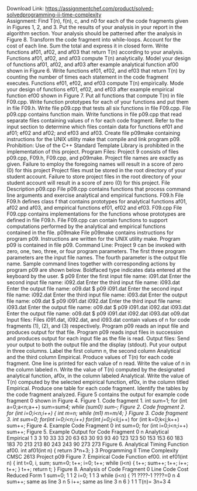 Download Link: https://assignmentchef.com/product/solved-solvedprogramming-ii-time-complexity
<br>
Assignment: Find T(n), f(n), c, and n0 for each of the code fragments given in Figures 1, 2, and 3. Put the results of your analysis in your report in the algorithm section. Your analysis should be patterned after the analysis in Figure 8. Transform the code fragment into while-loops. Account for the cost of each line. Sum the total and express it in closed form. Write functions af01, af02, and af03 that return T(n) according to your analysis. Functions af01, af02, and af03 compute T(n) analytically. Model your design of functions af01, af02, and af03 after example analytical function af00 shown in Figure 6. Write functions ef01, ef02, and ef03 that return T(n) by counting the number of times each statement in the code fragment executes. Functions ef01, ef02, and ef03 compute T(n) empirically. Mode your design of functions ef01, ef02, and ef03 after example empirical function ef00 shown in Figure 7. Put all functions that compute T(n) in file F09.cpp. Write function prototypes for each of your functions and put them in file F09.h. Write file p09.cpp that tests all six functions in file F09.cpp. File p09.cpp contains function main. Write functions in file p09.cpp that read separate files containing values of n for each code fragment. Refer to the input section to determine which files contain data for functions ef01 and af01; ef02 and af02; and ef03 and af03. Create file p09make containing instructions for the UNIX utility make that compile and link program p09. Prohibition: Use of the C++ Standard Template Library is prohibited in the implementation of this project. Program Files: Project 9 consists of files p09.cpp, F09.h, F09.cpp, and p09make. Project file names are exactly as given. Failure to employ the foregoing names will result in a score of zero (0) for this project Project files must be stored in the root directory of your student account. Failure to store project files in the root directory of your student account will result in a score of zero (0) for this project. File Description p09.cpp File p09.cpp contains functions that process command line arguments and exercise analytical and empirical functions. F09.h File F09.h defines class f that contains prototypes for analytical functions af01, af02 and af03, and empirical functions ef01, ef02 and ef03. F09.cpp File F09.cpp contains implementations for the functions whose prototypes are defined in file F09.h. File F09.cpp can contain functions to support computations performed by the analytical and empirical functions contained in the file. p09make File p09make contains instructions for program p09. Instructions are written for the UNIX utility make. Program p09 is contained in file p09. Command Line: Project 9 can be invoked with zero, one, two, three, or four program parameters. The first three program parameters are the input file names. The fourth parameter is the output file name. Sample command lines together with corresponding actions by program p09 are shown below. Boldfaced type indicates data entered at the keyboard by the user. $ p09 Enter the first input file name: i091.dat Enter the second input file name: i092.dat Enter the third input file name: i093.dat Enter the output file name: o09.dat $ p09 i091.dat Enter the second input file name: i092.dat Enter the third input file name: i093.dat Enter the output file name: o09.dat $ p09 i091.dat i092.dat Enter the third input file name: i093.dat Enter the output file name: o09.dat $ p09 i091.dat i092.dat i093.dat Enter the output file name: o09.dat $ p09 i091.dat i092.dat i093.dat o09.dat Input files: Files i091.dat, i092.dat, and i093.dat contain values of n for code fragments (1), (2), and (3) respectively. Program p09 reads an input file and produces output for that file. Program p09 reads input files in succession and produces output for each input file as the file is read. Output files: Send your output to both the output file and the display (stdout). Put your output in three columns. Label the first column n, the second column Analytical and the third column Empirical. Produce values of T(n) for each code fragment. One line is printed for each value of n read. Write the value of n in the column labeled n. Write the value of T(n) computed by the designated analytical function, af0x, in the column labeled Analytical. Write the value of T(n) computed by the selected empirical function, ef0x, in the column titled Empirical. Produce one table for each code fragment. Identify the tables by the code fragment analyzed. Figure 5 contains the output for example code fragment 0 shown in Figure 4. Figure 1. Code fragment 1. int sum=1; for (int a=0;a&lt;n;a++) sum=sum*4; while (sum0) sum–; Figure 2. Code fragment 2. for (int i=0;i&lt;n;i++) { int m=n; while (m1) m=m/4; } Figure 3. Code fragment 3. int sum=0; for(int i=0;i&lt;n;i++) for(int j=0;j&lt;i*i;j++) for (int k=0;k&lt;j;k++) sum++; Figure 4. Example Code Fragment 0 int sum=0; for (int i=0;i&lt;n;i++) sum++; Figure 5. Example Output for Code Fragment 0 n Analytical Empirical 1 3 3 10 33 33 20 63 63 30 93 93 40 123 123 50 153 153 60 183 183 70 213 213 80 243 243 90 273 273 Figure 6. Analytical Timing Function af00. int af01(int n) { return 3*n+3; } 3 Programming II Time Complexity CMSC 2613 Project p09 Figure 7. Empirical Code Function ef00. int ef01(int n) { int t=0, i, sum; sum=0; t++; i=0; t++; while (i&lt;n) { t++; sum++; t++; i++; t++; } t++; return t; } Figure 8. Analysis of Code Fragment 0 Line Code Cost Reduced Form 1 sum=0; 1 1 2 i=0; 1 1 3 while (i&lt;n) { ?1 ????-1 ????=0 n 4 sum++; same as line 3 n 5 i++; same as line 3 n 6 } 1 1 T(n)= 3n+3 4
